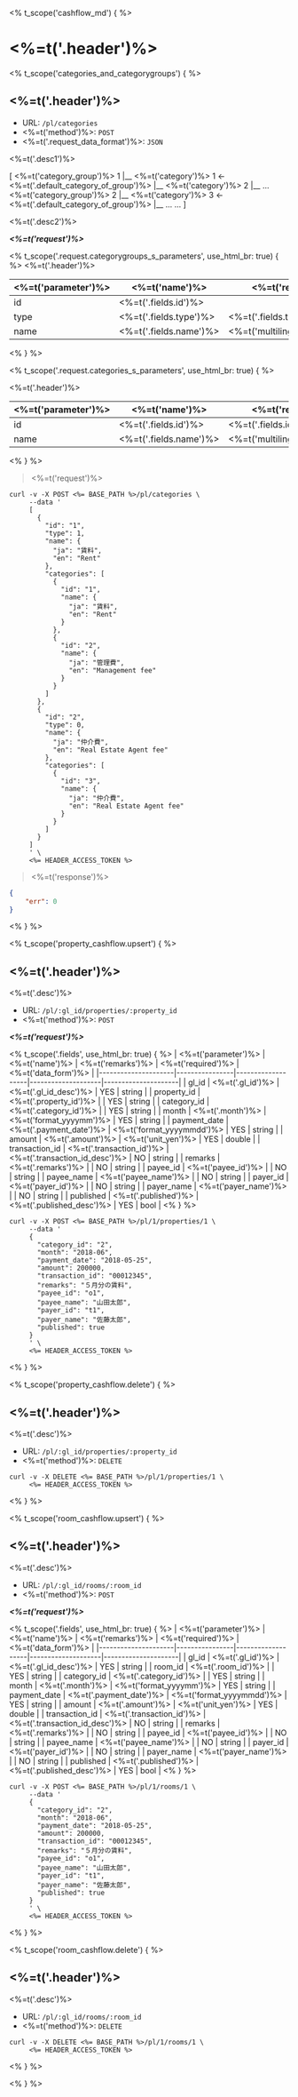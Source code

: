 <% t_scope('cashflow_md') { %>
# <%=t('.header')%>

<% t_scope('categories_and_categorygroups') { %>
## <%=t('.header')%>

- URL: `/pl/categories`
- <%=t('method')%>: `POST`
- <%=t('.request_data_format')%>: `JSON`

<%=t('.desc1')%>
<aside class="well">[
    <%=t('category_group')%> 1
        |__ <%=t('category')%> 1      <- <%=t('.default_category_of_group')%>
        |__ <%=t('category')%> 2
        |__ ...
    <%=t('category_group')%> 2
        |__ <%=t('category')%> 3      <- <%=t('.default_category_of_group')%>
        |__ ...
    ...
]</aside>

<%=t('.desc2')%>

***<%=t('request')%>***

<% t_scope('.request.categorygroups_s_parameters', use_html_br: true) { %>
<%=t('.header')%>

| <%=t('parameter')%> | <%=t('name')%> | <%=t('remarks')%> | <%=t('required')%> | <%=t('data_form')%> |
|---------------------|----------------|-------------------|--------------------|---------------------|
| id | <%=t('.fields.id')%> | | YES | string |
| type | <%=t('.fields.type')%> | <%=t('.fields.type_desc')%> | YES | integer |
| name | <%=t('.fields.name')%> | <%=t('multilingual_support')%> | YES | string |
<% } %>

<% t_scope('.request.categories_s_parameters', use_html_br: true) { %>

<%=t('.header')%>

| <%=t('parameter')%> | <%=t('name')%> | <%=t('remarks')%> | <%=t('required')%> | <%=t('data_form')%> |
|---------------------|----------------|-------------------|--------------------|---------------------|
| id | <%=t('.fields.id')%> | <%=t('.fields.id_desc')%>　| YES | string |
| name | <%=t('.fields.name')%> | <%=t('multilingual_support')%> | YES | string |
<% } %>

> <%=t('request')%>

```shell
curl -v -X POST <%= BASE_PATH %>/pl/categories \
     --data '
     [
       {
         "id": "1",
         "type": 1,
         "name": {
           "ja": "賃料",
           "en": "Rent"
         },
         "categories": [
           {
             "id": "1",
             "name": {
               "ja": "賃料",
               "en": "Rent"
             }
           },
           {
             "id": "2",
             "name": {
               "ja": "管理費",
               "en": "Management fee"
             }
           }
         ]
       },
       {
         "id": "2",
         "type": 0,
         "name": {
           "ja": "仲介費",
           "en": "Real Estate Agent fee"
         },
         "categories": [
           {
             "id": "3",
             "name": {
               "ja": "仲介費",
               "en": "Real Estate Agent fee"
             }
           }
         ]
       }
     ]
     ' \
     <%= HEADER_ACCESS_TOKEN %>
```

> <%=t('response')%>

```json
{
    "err": 0
}
```
<% } %>

<% t_scope('property_cashflow.upsert') { %>
## <%=t('.header')%>

<%=t('.desc')%>

- URL: `/pl/:gl_id/properties/:property_id`
- <%=t('method')%>: `POST`

***<%=t('request')%>***

<% t_scope('.fields', use_html_br: true) { %>
| <%=t('parameter')%> | <%=t('name')%> | <%=t('remarks')%> | <%=t('required')%> | <%=t('data_form')%> |
|---------------------|----------------|-------------------|--------------------|---------------------|
| gl_id | <%=t('.gl_id')%> | <%=t('.gl_id_desc')%> | YES | string |
| property_id | <%=t('.property_id')%> | | YES | string |
| category_id | <%=t('.category_id')%> | | YES | string |
| month | <%=t('.month')%> | <%=t('format_yyyymm')%> | YES | string |
| payment_date | <%=t('.payment_date')%> | <%=t('format_yyyymmdd')%> | YES | string |
| amount | <%=t('.amount')%> | <%=t('unit_yen')%> | YES | double |
| transaction_id | <%=t('.transaction_id')%> | <%=t('.transaction_id_desc')%> | NO | string |
| remarks | <%=t('.remarks')%> | | NO | string |
| payee_id | <%=t('payee_id')%> | | NO | string |
| payee_name | <%=t('payee_name')%> | | NO | string |
| payer_id | <%=t('payer_id')%> | | NO | string |
| payer_name | <%=t('payer_name')%> | | NO | string |
| published | <%=t('.published')%> | <%=t('.published_desc')%> | YES | bool |
<% } %>

```shell
curl -v -X POST <%= BASE_PATH %>/pl/1/properties/1 \
     --data '
     {
       "category_id": "2",
       "month": "2018-06",
       "payment_date": "2018-05-25",
       "amount": 200000,
       "transaction_id": "00012345",
       "remarks": "５月分の賃料",
       "payee_id": "o1",
       "payee_name": "山田太郎",
       "payer_id": "t1",
       "payer_name": "佐藤太郎",
       "published": true
     }
     ' \
     <%= HEADER_ACCESS_TOKEN %>
```
<% } %>

<% t_scope('property_cashflow.delete') { %>
## <%=t('.header')%>

<%=t('.desc')%>

- URL: `/pl/:gl_id/properties/:property_id`
- <%=t('method')%>: `DELETE`

```shell
curl -v -X DELETE <%= BASE_PATH %>/pl/1/properties/1 \
     <%= HEADER_ACCESS_TOKEN %>
```
<% } %>

<% t_scope('room_cashflow.upsert') { %>
## <%=t('.header')%>

<%=t('.desc')%>

- URL: `/pl/:gl_id/rooms/:room_id`
- <%=t('method')%>: `POST`

***<%=t('request')%>***

<% t_scope('.fields', use_html_br: true) { %>
| <%=t('parameter')%> | <%=t('name')%> | <%=t('remarks')%> | <%=t('required')%> | <%=t('data_form')%> |
|---------------------|----------------|-------------------|--------------------|---------------------|
| gl_id | <%=t('.gl_id')%> | <%=t('.gl_id_desc')%> | YES | string |
| room_id | <%=t('.room_id')%> | | YES | string |
| category_id | <%=t('.category_id')%> | | YES | string |
| month | <%=t('.month')%> | <%=t('format_yyyymm')%> | YES | string |
| payment_date | <%=t('.payment_date')%> | <%=t('format_yyyymmdd')%> | YES | string |
| amount | <%=t('.amount')%> | <%=t('unit_yen')%> | YES | double |
| transaction_id | <%=t('.transaction_id')%> | <%=t('.transaction_id_desc')%> | NO | string |
| remarks | <%=t('.remarks')%> | | NO | string |
| payee_id | <%=t('payee_id')%> | | NO | string |
| payee_name | <%=t('payee_name')%> | | NO | string |
| payer_id | <%=t('payer_id')%> | | NO | string |
| payer_name | <%=t('payer_name')%> | | NO | string |
| published | <%=t('.published')%> | <%=t('.published_desc')%> | YES | bool |
<% } %>

```shell
curl -v -X POST <%= BASE_PATH %>/pl/1/rooms/1 \
     --data '
     {
       "category_id": "2",
       "month": "2018-06",
       "payment_date": "2018-05-25",
       "amount": 200000,
       "transaction_id": "00012345",
       "remarks": "５月分の賃料",
       "payee_id": "o1",
       "payee_name": "山田太郎",
       "payer_id": "t1",
       "payer_name": "佐藤太郎",
       "published": true
     }
     ' \
     <%= HEADER_ACCESS_TOKEN %>
```
<% } %>

<% t_scope('room_cashflow.delete') { %>
## <%=t('.header')%>

<%=t('.desc')%>

- URL: `/pl/:gl_id/rooms/:room_id`
- <%=t('method')%>: `DELETE`

```shell
curl -v -X DELETE <%= BASE_PATH %>/pl/1/rooms/1 \
     <%= HEADER_ACCESS_TOKEN %>
```
<% } %>

<% } %>